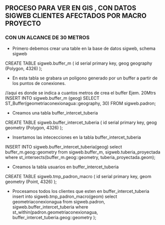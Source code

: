 ## PROCESO PARA VER EN GIS , CON DATOS SIGWEB CLIENTES AFECTADOS POR MACRO PROYECTO
###  CON UN ALCANCE DE 30 METROS


- Primero debemos crear una table en la base de datos sigweb, schema sigweb

CREATE TABLE sigweb.buffer_m (
 id serial primary key,
geog geography (Polygon, 4326)
);


- En esta tabla se grabara un poligono generado por un buffer a partir de los puntos de conexiones.

//aqui es donde se indica a cuantos metros de crea el buffer Ejem. 20Mtrs
INSERT INTO sigweb.buffer_m (geog)
SELECT ST_Buffer(geometriaconexionagua::geography, 30) FROM sigweb.padron;


- Creamos una tabla buffer_intercet_tuberia


CREATE TABLE sigweb.buffer_intercet_tuberia (
 id serial primary key,
geog geometry (Polygon, 4326)
);

- Insertamos las intececciones en la tabla buffer_intercet_tuberia

INSERT INTO sigweb.buffer_intercet_tuberia(geog)
select buffer_m.geog::geometry from sigweb.buffer_m, sigweb.tuberia_proyectada where st_intersects(buffer_m.geog::geometry, tuberia_proyectada.geom);

- Creamos la tabla usuarios en buffer_intercet_tuberia

CREATE TABLE sigweb.tmp_padron_macro (
 id serial primary key,
geom geometry (Point, 4326)
);

- Procesamos todos los clientes que esten en buffer_intercet_tuberia
insert into sigweb.tmp_padron_macro(geom)
select geometriaconexionagua 
from sigweb.padron, sigweb.buffer_intercet_tuberia
where st_within(padron.geometriaconexionagua, buffer_intercet_tuberia.geog::geometry );
